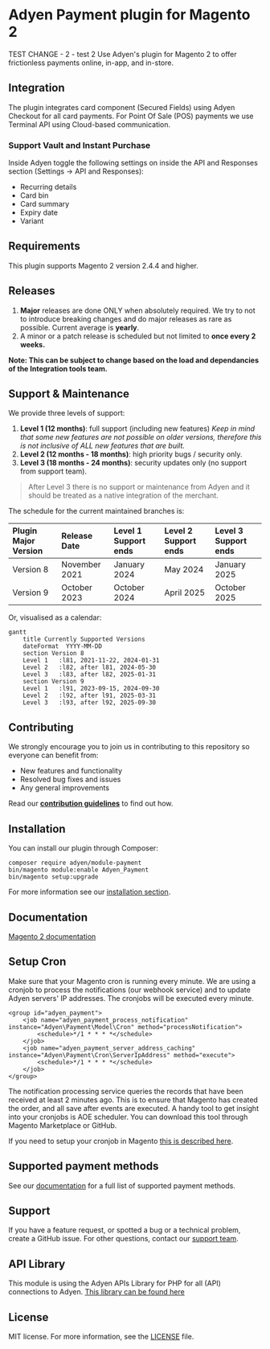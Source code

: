 # Adyen Payment plugin for Magento 2
TEST CHANGE - 2 - test 2
Use Adyen's plugin for Magento 2 to offer frictionless payments online, in-app, and in-store. 

## Integration
The plugin integrates card component (Secured Fields) using Adyen Checkout for all card payments. For Point Of Sale (POS) payments we use Terminal API using Cloud-based communication.

### Support Vault and Instant Purchase ###
Inside Adyen toggle the following settings on inside the API and Responses section (Settings -> API and Responses):
* Recurring details
* Card bin
* Card summary
* Expiry date
* Variant

## Requirements
This plugin supports Magento 2 version 2.4.4 and higher.

## Releases

1. **Major** releases are done ONLY when absolutely required. We try to not to introduce breaking changes and do major releases as rare as possible. Current average is **yearly**.
2. A minor or a patch release is scheduled but not limited to **once every 2 weeks.**

**Note: This can be subject to change based on the load and dependancies of the Integration tools team.**

## Support & Maintenance

We provide three levels of support:
1. **Level 1 (12 months)**: full support (including new features) *Keep in mind that some new features are not possible on older versions, therefore this is not inclusive of ALL new features that are built.*
2. **Level 2 (12 months - 18 months)**: high priority bugs / security only.
3. **Level 3 (18 months - 24 months)**: security updates only (no support from support team).

> After Level 3 there is no support or maintenance from Adyen and it should be treated as a native integration of the merchant.

The schedule for the current maintained branches is:

|  Plugin Major Version   | Release Date  |  Level 1 Support ends   | Level 2 Support ends |  Level 3 Support ends  |
|  :-----          |:--------------|  :-----          |:---------------------|  :-----          |
|  Version 8 |  November 2021 | January 2024 |  May 2024 | January 2025 |
|  Version 9 | October 2023  |  October 2024 | April 2025           |  October 2025 |

Or, visualised as a calendar:

```mermaid
gantt
    title Currently Supported Versions
    dateFormat  YYYY-MM-DD   
    section Version 8
    Level 1   :l81, 2021-11-22, 2024-01-31
    Level 2   :l82, after l81, 2024-05-30
    Level 3   :l83, after l82, 2025-01-31
    section Version 9
    Level 1   :l91, 2023-09-15, 2024-09-30
    Level 2   :l92, after l91, 2025-03-31
    Level 3   :l93, after l92, 2025-09-30
```

## Contributing
We strongly encourage you to join us in contributing to this repository so everyone can benefit from:
* New features and functionality
* Resolved bug fixes and issues
* Any general improvements

Read our [**contribution guidelines**](CONTRIBUTING.md) to find out how.


## Installation
You can install our plugin through Composer:
```
composer require adyen/module-payment
bin/magento module:enable Adyen_Payment
bin/magento setup:upgrade
```
For more information see our [installation section](https://docs.adyen.com/developers/plugins/magento-2/set-up-the-plugin-in-magento?redirect#step1installtheplugin).

## Documentation
[Magento 2 documentation](https://docs.adyen.com/developers/plugins/magento-2)


## Setup Cron
Make sure that your Magento cron is running every minute. We are using a cronjob to process the notifications (our webhook service) and to update Adyen servers' IP addresses. The cronjobs will be executed every minute.

```
<group id="adyen_payment">
    <job name="adyen_payment_process_notification" instance="Adyen\Payment\Model\Cron" method="processNotification">
        <schedule>*/1 * * * *</schedule>
    </job>
    <job name="adyen_payment_server_address_caching" instance="Adyen\Payment\Cron\ServerIpAddress" method="execute">
        <schedule>*/1 * * * *</schedule>
    </job>
</group>
```

The notification processing service queries the records that have been received at least 2 minutes ago. This is to ensure that Magento has created the order, and all save after events are executed. A handy tool to get insight into your cronjobs is AOE scheduler. You can download this tool through Magento Marketplace or GitHub.

If you need to setup your cronjob in Magento <a href="http://devdocs.magento.com/guides/v2.0/config-guide/cli/config-cli-subcommands-cron.html" target="_blank">this is described here</a>.

## Supported payment methods

See our [documentation](https://docs.adyen.com/plugins/adobe-commerce/supported-payment-methods/) for a full list of supported payment methods.

## Support
If you have a feature request, or spotted a bug or a technical problem, create a GitHub issue. For other questions, contact our [support team](https://support.adyen.com/hc/en-us/requests/new?ticket_form_id=360000705420).

## API Library
This module is using the Adyen APIs Library for PHP for all (API) connections to Adyen.
<a href="https://github.com/Adyen/adyen-php-api-library" target="_blank">This library can be found here</a>

## License
MIT license. For more information, see the [LICENSE](LICENSE.txt) file.
